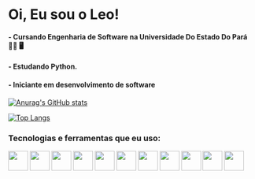 <h1>Oi, Eu sou o Leo!</h1>
<h4>- Cursando Engenharia de Software na Universidade Do Estado Do Pará  👨‍🎓 🖥️</h4>
<h4>- Estudando Python.</h4> 
<h4>- Iniciante em desenvolvimento de software</h4>


[![Anurag's GitHub stats](https://github-readme-stats.vercel.app/api?username=LeoCardoso910&show_icons=true&theme=tokyonight&hide=contribs,prs&)](https://github.com/LeoCardoso910/github-readme-stats)

[![Top Langs](https://github-readme-stats.vercel.app/api/top-langs/?username=anuraghazra&layout=compact&theme=tokyonight)](https://github.com/anuraghazra/github-readme-stats)

<h3>Tecnologias e ferramentas que eu uso:</h3>

<div>
  <img align="center" height="40" width="40" src="https://cdn.jsdelivr.net/gh/devicons/devicon/icons/javascript/javascript-original.svg" />  
  
  <img align="center" height="40" width="40" src="https://cdn.jsdelivr.net/gh/devicons/devicon/icons/react/react-original-wordmark.svg" />
  
  <img align="center" height="40" width="40" src="https://cdn.jsdelivr.net/gh/devicons/devicon/icons/java/java-original-wordmark.svg" />
  
  <img align="center" height="40" width="40" src="https://cdn.jsdelivr.net/gh/devicons/devicon/icons/html5/html5-original.svg" />
  
  <img align="center" height="40" width="40" src="https://cdn.jsdelivr.net/gh/devicons/devicon/icons/css3/css3-original.svg" />
  
  <img align="center" height="40" width="40" src="https://cdn.jsdelivr.net/gh/devicons/devicon/icons/arduino/arduino-original-wordmark.svg" />
  
  <img align="center" height="40" width="40" src="https://cdn.jsdelivr.net/gh/devicons/devicon/icons/android/android-original.svg" />
  
  <img align="center" height="40" width="40" src="https://cdn.jsdelivr.net/gh/devicons/devicon/icons/c/c-original.svg" />
  
  <img align="center" height="40" width="40" src="https://cdn.jsdelivr.net/gh/devicons/devicon/icons/git/git-original.svg" />
  
  <img align="center" height="40" width="40"  src="https://cdn.jsdelivr.net/gh/devicons/devicon/icons/linux/linux-original.svg" />
  
  <img align="center" height="40" width="40" src="https://cdn.jsdelivr.net/gh/devicons/devicon/icons/vscode/vscode-original.svg" />
          
</div>
